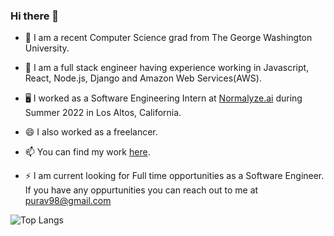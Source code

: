 ### Hi there 👋

- 📖 I am a recent Computer Science grad from The George Washington University.
- 🔭 I am a full stack engineer having experience working in Javascript, React, Node.js, Django and Amazon Web Services(AWS).
- 🖥️ I worked as a Software Engineering Intern at [Normalyze.ai](https://normalyze.ai/) during Summer 2022 in Los Altos, California.
- 😄 I also worked as a freelancer.
- 📫 You can find my work [here](https://purav-parekh.netlify.app).

- ⚡ I am current looking for Full time opportunities as a Software Engineer. If you have any oppurtunities you can reach out to me at purav98@gmail.com

![Top Langs](https://github-readme-stats.vercel.app/api/top-langs/?username=purav-parekh&layout=compact&hide=jupyter%20notebook)

<!--
**purav-parekh/purav-parekh** is a ✨ _special_ ✨ repository because its `README.md` (this file) appears on your GitHub profile.

Here are some ideas to get you started:

- 🔭 I’m currently working on ...
- 🌱 I’m currently learning ...
- 👯 I’m looking to collaborate on ...
- 🤔 I’m looking for help with ...
- 💬 Ask me about ...
- 📫 How to reach me: ...
- 😄 Pronouns: ...
- ⚡ Fun fact: ...
-->
